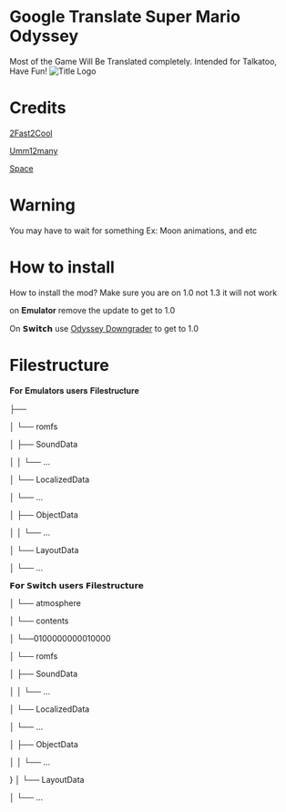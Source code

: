 # Google Translate Super Mario Odyssey
Most of the Game Will Be Translated completely.
Intended for Talkatoo, Have Fun!
![Title Logo](https://github.com/user-attachments/assets/22c8a3fa-a31c-43c1-856d-bd67ccc92c1c)
# Credits
 [2Fast2Cool](https://github.com/2Fast2Cool/)

[Umm12many](https://github.com/Umm12many/)

[Space](https://github.com/wiz-rd/) 

# Warning
You may have to wait for something
Ex: Moon animations, and etc

# How to install
How to install the mod?
Make sure you are on 1.0 not 1.3 it will not work

on 𝐄𝐦𝐮𝐥𝐚𝐭𝐨𝐫 remove the update to get to 1.0
 
On 𝗦𝘄𝗶𝘁𝗰𝗵 use [Odyssey Downgrader](https://github.com/Istador/odyssey-downgrade/releases/) to get to 1.0

# Filestructure


𝐅𝐨𝐫 𝐄𝐦𝐮𝐥𝐚𝐭𝐨𝐫𝐬 𝐮𝐬𝐞𝐫𝐬 𝐅𝐢𝐥𝐞𝐬𝐭𝐫𝐮𝐜𝐭𝐮𝐫𝐞

├── <folder-name>

│   └── romfs

│       ├── SoundData

│       │   └── ...

│       └── LocalizedData

│           └── ...

│       ├── ObjectData

│       │   └── ...


│       └── LayoutData

│           └── ...

𝗙𝗼𝗿 𝗦𝘄𝗶𝘁𝗰𝗵  𝘂𝘀𝗲𝗿𝘀 𝗙𝗶𝗹𝗲𝘀𝘁𝗿𝘂𝗰𝘁𝘂𝗿𝗲

│   └── atmosphere

│   └── contents

│   └──0100000000010000

│   └── romfs

│       ├── SoundData

│       │   └── ...

│       └── LocalizedData

│           └── ...

│       ├── ObjectData

│       │   └── ...

}
│       └── LayoutData

│           └── ...
